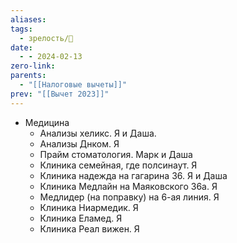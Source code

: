 ```yaml
---
aliases: 
tags:
  - зрелость/🌱
date:
  - - 2024-02-13
zero-link: 
parents:
  - "[[Налоговые вычеты]]"
prev: "[[Вычет 2023]]"
---
```

- Медицина
	- Анализы хеликс. Я и Даша.
	- Анализы Днком. Я
	- Прайм стоматология. Марк и Даша
	- Клиника семейная, где полсинаут. Я
	- Клиника надежда на гагарина 36. Я и Даша
	- Клиника Медлайн на Маяковского 36а. Я
	- Медлидер (на поправку) на 6-ая линия. Я
	- Клиника Ниармедик. Я
	- Клиника Еламед. Я
	- Клиника Реал вижен. Я